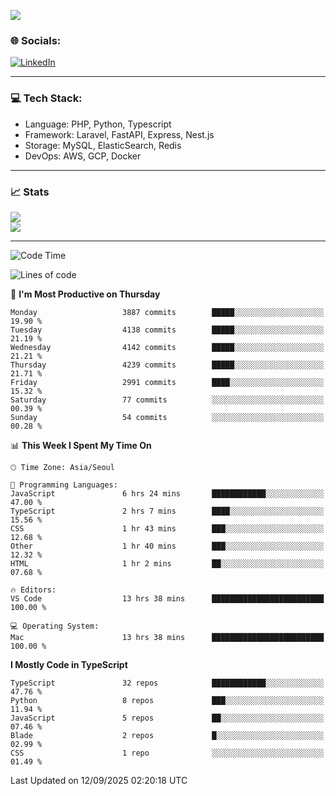 <!--[![](https://visitcount.itsvg.in/api?id=jin-wk&icon=7&color=12)](https://visitcount.itsvg.in)-->
<!--[![Hits](https://hits.seeyoufarm.com/api/count/incr/badge.svg?url=https%3A%2F%2Fgithub.com%2Fjin-wk&count_bg=%235F625C&title_bg=%23555555&icon=github.svg&icon_color=%23E7E7E7&title=Hits&edge_flat=false)](https://hits.seeyoufarm.com)-->
![](https://komarev.com/ghpvc/?username=jin-wk&color=lightgrey&style=for-the-badge)

### 🌐 Socials:
[![LinkedIn](https://img.shields.io/badge/LinkedIn-%230077B5.svg?logo=linkedin&logoColor=white)](https://linkedin.com/in/jinwook-lee-242625241) 

---

### 💻 Tech Stack:
  - Language: PHP, Python, Typescript
  - Framework: Laravel, FastAPI, Express, Nest.js
  - Storage: MySQL, ElasticSearch, Redis
  - DevOps: AWS, GCP, Docker

---

### 📈 Stats
![](https://github-readme-stats.vercel.app/api?username=jin-wk&theme=dark&hide_border=true&include_all_commits=true&count_private=true)<br/>
![](https://github-readme-streak-stats.herokuapp.com/?user=jin-wk&theme=dark&hide_border=true)<br/>

---

<!--START_SECTION:waka-->
![Code Time](http://img.shields.io/badge/Code%20Time-2%2C606%20hrs%2016%20mins-blue)

![Lines of code](https://img.shields.io/badge/From%20Hello%20World%20I%27ve%20Written-5.7%20million%20lines%20of%20code-blue)

📅 **I'm Most Productive on Thursday** 

```text
Monday                   3887 commits        █████░░░░░░░░░░░░░░░░░░░░   19.90 % 
Tuesday                  4138 commits        █████░░░░░░░░░░░░░░░░░░░░   21.19 % 
Wednesday                4142 commits        █████░░░░░░░░░░░░░░░░░░░░   21.21 % 
Thursday                 4239 commits        █████░░░░░░░░░░░░░░░░░░░░   21.71 % 
Friday                   2991 commits        ████░░░░░░░░░░░░░░░░░░░░░   15.32 % 
Saturday                 77 commits          ░░░░░░░░░░░░░░░░░░░░░░░░░   00.39 % 
Sunday                   54 commits          ░░░░░░░░░░░░░░░░░░░░░░░░░   00.28 % 
```


📊 **This Week I Spent My Time On** 

```text
🕑︎ Time Zone: Asia/Seoul

💬 Programming Languages: 
JavaScript               6 hrs 24 mins       ████████████░░░░░░░░░░░░░   47.00 % 
TypeScript               2 hrs 7 mins        ████░░░░░░░░░░░░░░░░░░░░░   15.56 % 
CSS                      1 hr 43 mins        ███░░░░░░░░░░░░░░░░░░░░░░   12.68 % 
Other                    1 hr 40 mins        ███░░░░░░░░░░░░░░░░░░░░░░   12.32 % 
HTML                     1 hr 2 mins         ██░░░░░░░░░░░░░░░░░░░░░░░   07.68 % 

🔥 Editors: 
VS Code                  13 hrs 38 mins      █████████████████████████   100.00 % 

💻 Operating System: 
Mac                      13 hrs 38 mins      █████████████████████████   100.00 % 
```

**I Mostly Code in TypeScript** 

```text
TypeScript               32 repos            ████████████░░░░░░░░░░░░░   47.76 % 
Python                   8 repos             ███░░░░░░░░░░░░░░░░░░░░░░   11.94 % 
JavaScript               5 repos             ██░░░░░░░░░░░░░░░░░░░░░░░   07.46 % 
Blade                    2 repos             █░░░░░░░░░░░░░░░░░░░░░░░░   02.99 % 
CSS                      1 repo              ░░░░░░░░░░░░░░░░░░░░░░░░░   01.49 % 
```




 Last Updated on 12/09/2025 02:20:18 UTC
<!--END_SECTION:waka-->
